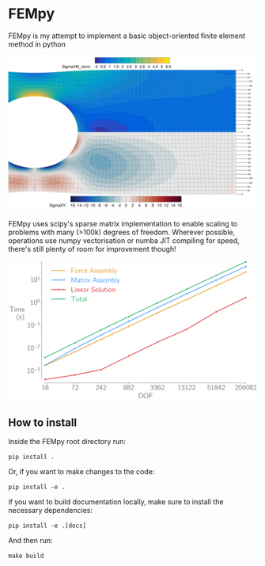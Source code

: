 # FEMpy
FEMpy is my attempt to implement a basic object-oriented finite element method in python

![Pretty Colours](Images/PrettyColours.png)

FEMpy uses scipy's sparse matrix implementation to enable scaling to problems with many (>100k) degrees of freedom.
Wherever possible, operations use numpy vectorisation or numba JIT compiling for speed, there's still plenty of room for improvement though!

![FEMpy can easily handle problems with 100,000 degrees of freedom](Images/QuadElScaling.png)

## How to install
Inside the FEMpy root directory run:
```shell
pip install .
```
Or, if you want to make changes to the code:
```shell
pip install -e .
```
if you want to build documentation locally, make sure to install the necessary dependencies:
```shell
pip install -e .[docs]
```
And then run:
```shell
make build
```